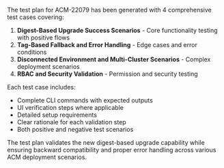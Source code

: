 The test plan for ACM-22079 has been generated with 4 comprehensive test cases covering:

1. **Digest-Based Upgrade Success Scenarios** - Core functionality testing with positive flows
2. **Tag-Based Fallback and Error Handling** - Edge cases and error conditions  
3. **Disconnected Environment and Multi-Cluster Scenarios** - Complex deployment scenarios
4. **RBAC and Security Validation** - Permission and security testing

Each test case includes:
- Complete CLI commands with expected outputs
- UI verification steps where applicable
- Detailed setup requirements
- Clear rationale for each validation step
- Both positive and negative test scenarios

The test plan validates the new digest-based upgrade capability while ensuring backward compatibility and proper error handling across various ACM deployment scenarios.
